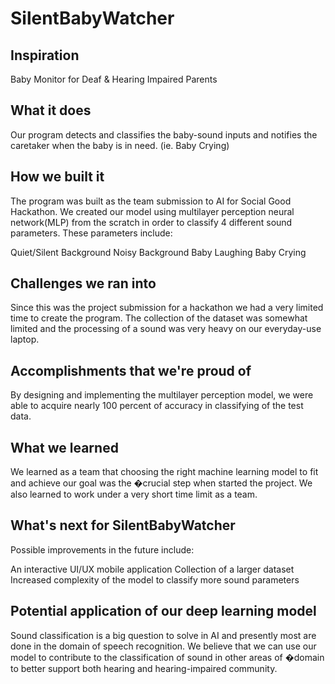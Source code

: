 # SilentBabyWatcher
## Inspiration
Baby Monitor for Deaf & Hearing Impaired Parents

## What it does
Our program detects and classifies the baby-sound inputs and notifies the caretaker when the baby is in need. (ie. Baby Crying)

## How we built it
The program was built as the team submission to AI for Social Good Hackathon. We created our model using multilayer perception neural network(MLP) from the scratch in order to classify 4 different sound parameters. These parameters include:

Quiet/Silent Background
Noisy Background
Baby Laughing
Baby Crying
## Challenges we ran into
Since this was the project submission for a hackathon we had a very limited time to create the program. The collection of the dataset was somewhat limited and the processing of a sound was very heavy on our everyday-use laptop.

## Accomplishments that we're proud of
By designing and implementing the multilayer perception model, we were able to acquire nearly 100 percent of accuracy in classifying of the test data.

## What we learned
We learned as a team that choosing the right machine learning model to fit and achieve our goal was the �crucial step when started the project. We also learned to work under a very short time limit as a team.

## What's next for SilentBabyWatcher
Possible improvements in the future include:

An interactive UI/UX mobile application
Collection of a larger dataset
Increased complexity of the model to classify more sound parameters
## Potential application of our deep learning model
Sound classification is a big question to solve in AI and presently most are done in the domain of speech recognition. We believe that we can use our model to contribute to the classification of sound in other areas of �domain to better support both hearing and hearing-impaired community.
